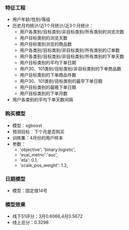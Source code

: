 ### 特征工程

+ 用户年龄/性别/等级
+ 历史月均统计/近1个月统计/近3个月统计：
    + 用户各类别/目标类别/非目标类别/所有类别的浏览次数
    + 用户目标类别的浏览天数
    + 用户目标类别浏览的商品数
    + 用户各类别/目标类别/非目标类别/所有类别的订单数
    + 用户各类别/目标类别/非目标类别/所有类别的下单天数
    + 用户目标类别的平均下单日期
    + 用户30、101类别/目标类别/非目标类别的下单商品数
    + 用户目标类别的下单商品件数
    + 用户30、101类别/目标类别的最早下单日期
    + 用户目标类别的最晚下单日期
    + 用户目标类别的下单月数
+ 用户各类别的平均下单天数间隔

### 购买模型

+ 模型：xgboost
+ 预测目标：下个月是否购买
+ 训练集：4月份的用户样本
+ 参数：
    + 'objective': 'binary:logistic',
    + 'eval_metric':'auc',
    + 'eta': 0.1,
    + 'scale_pos_weight': 1.2,

### 日期模型

+ 模型：固定值14号

### 模型效果

+ 线下S1评分：3月0.6066,4月0.5672
+ 线上总分：0.3296
